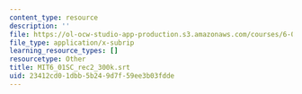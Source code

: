 ```yaml
---
content_type: resource
description: ''
file: https://ol-ocw-studio-app-production.s3.amazonaws.com/courses/6-01sc-introduction-to-electrical-engineering-and-computer-science-i-spring-2011/23412cd01dbb5b249d7f59ee3b03fdde_MIT6_01SC_rec2_300k.vtt
file_type: application/x-subrip
learning_resource_types: []
resourcetype: Other
title: MIT6_01SC_rec2_300k.srt
uid: 23412cd0-1dbb-5b24-9d7f-59ee3b03fdde
---
```

